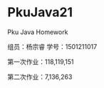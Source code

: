 ﻿# PkuJava21
Pku Java Homework
<html>
<p>组员：杨宗睿  学号：1501211017</p>
<p>第一次作业：118,119,151</p>
<p>第二次作业：7,136,263</p>
</html>
